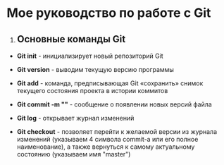 # Мое руководство по работе с Git

1. ## Основные команды Git

* **Git init** - инициализирует новый репозиторий Git

* **Git version** -  выводим текущую версию программы

* **Git add** - команда, предписывающая Git «сохранить» снимок текущего состояния проекта в истории коммитов

* **Git commit -m ""** - сообщение о появлении новых версий файла

* **Git log** - открывает журнал изменений

* **Git checkout** - позволяет перейти к желаемой версии из журнала изменений (указываем 4 символа commit-а или его полное наименование), а также вернуться к самому актуальному состоянию (указываем имя "master")

